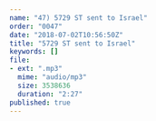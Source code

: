 ```yaml
---
name: "47) 5729 ST sent to Israel"
order: "0047"
date: "2018-07-02T10:56:50Z"
title: "5729 ST sent to Israel"
keywords: []
file:
- ext: ".mp3"
  mime: "audio/mp3"
  size: 3538636
  duration: "2:27"
published: true
---
```

